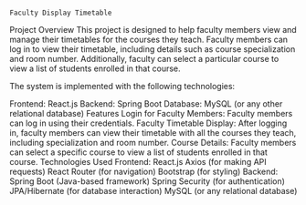                                                                     Faculty Display Timetable 
Project Overview
This project is designed to help faculty members view and manage their timetables for the courses they teach. Faculty members can log in to view their timetable, including details such as course specialization and room number. Additionally, faculty can select a particular course to view a list of students enrolled in that course.

The system is implemented with the following technologies:

Frontend: React.js
Backend: Spring Boot
Database: MySQL (or any other relational database)
Features
Login for Faculty Members: Faculty members can log in using their credentials.
Faculty Timetable Display: After logging in, faculty members can view their timetable with all the courses they teach, including specialization and room number.
Course Details: Faculty members can select a specific course to view a list of students enrolled in that course.
Technologies Used
Frontend:
React.js
Axios (for making API requests)
React Router (for navigation)
Bootstrap (for styling)
Backend:
Spring Boot (Java-based framework)
Spring Security (for authentication)
JPA/Hibernate (for database interaction)
MySQL (or any relational database)
